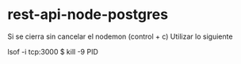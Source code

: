 # rest-api-node-postgres

Si se cierra sin cancelar el nodemon (control + c)
Utilizar lo siguiente

lsof -i tcp:3000
$ kill -9 PID